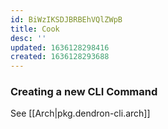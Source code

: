 ```yaml
---
id: BiWzIKSDJBRBEhVQlZWpB
title: Cook
desc: ''
updated: 1636128298416
created: 1636128293688
---
```



### Creating a new CLI Command

See [[Arch|pkg.dendron-cli.arch]]
